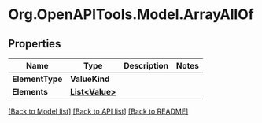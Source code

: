 # Org.OpenAPITools.Model.ArrayAllOf

## Properties

| Name            | Type                              | Description | Notes |
| --------------- | --------------------------------- | ----------- | ----- |
| **ElementType** | **ValueKind**                     |             |
| **Elements**    | [**List&lt;Value&gt;**](Value.md) |             |

[[Back to Model list]](../README.md#documentation-for-models)
[[Back to API list]](../README.md#documentation-for-api-endpoints)
[[Back to README]](../README.md)
